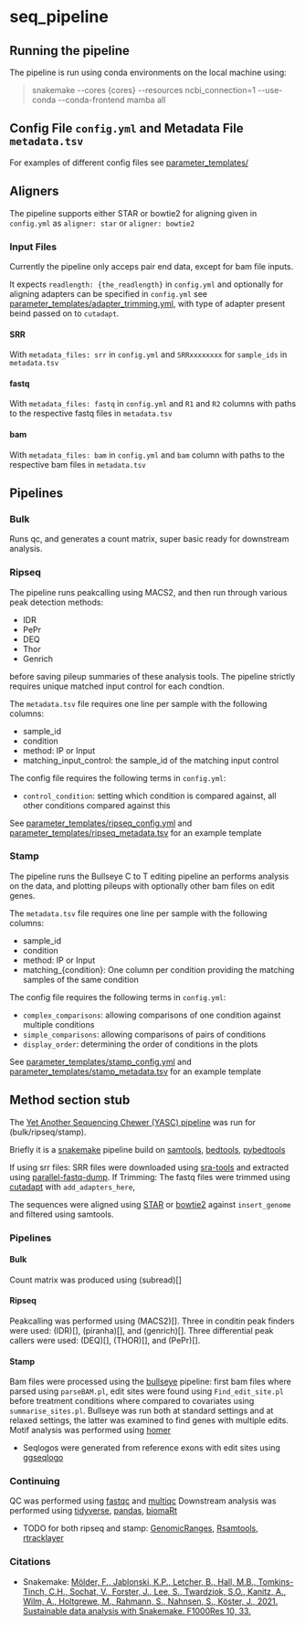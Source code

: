 # seq_pipeline

## Running the pipeline

The pipeline is run using conda environments on the local machine using:

> snakemake --cores {cores} --resources ncbi_connection=1 --use-conda --conda-frontend mamba all

## Config File `config.yml` and Metadata File `metadata.tsv`

For examples of different config files see [parameter_templates/](https://github.com/ksomf/seq_pipeline/tree/main/parameter_templates)

## Aligners

The pipeline supports either STAR or bowtie2 for aligning given in `config.yml` as `aligner: star` or `aligner: bowtie2`

### Input Files

Currently the pipeline only acceps pair end data, except for bam file inputs.

It expects `readlength: {the_readlength}` in `config.yml` and optionally for aligning adapters can be specified in `config.yml` see [parameter_templates/adapter_trimming.yml](https://github.com/ksomf/seq_pipeline/tree/main/parameter_templates/adapter_trimming.yml), with type of adapter present beind passed on to `cutadapt`.

#### SRR

With `metadata_files: srr` in `config.yml` and `SRRxxxxxxxx` for `sample_ids` in `metadata.tsv`

#### fastq

With `metadata_files: fastq` in `config.yml` and `R1` and `R2` columns with paths to the respective fastq files in `metadata.tsv`

#### bam

With `metadata_files: bam` in `config.yml` and `bam` column with paths to the respective bam files in `metadata.tsv`

## Pipelines

### Bulk

Runs qc, and generates a count matrix, super basic ready for downstream analysis.

### Ripseq

The pipeline runs peakcalling using MACS2, and then run through various peak detection methods:

- IDR
- PePr
- DEQ
- Thor
- Genrich

before saving pileup summaries of these analysis tools. The pipeline strictly requires unique matched input control for each condtion.

The `metadata.tsv` file requires one line per sample with the following columns:

- sample_id
- condition
- method: IP or Input
- matching_input_control: the sample_id of the matching input control

The config file requires the following terms in `config.yml`:

- `control_condition`: setting which condition is compared against, all other conditions compared against this

See [parameter_templates/ripseq_config.yml](https://github.com/ksomf/seq_pipeline/blob/main/parameter_templates/ripseq_config.yml) and [parameter_templates/ripseq_metadata.tsv](https://github.com/ksomf/seq_pipeline/blob/main/parameter_templates/ripseq_metadata.tsv) for an example template

### Stamp

The pipeline runs the Bullseye C to T editing pipeline an performs analysis on the data, and plotting pileups with optionally other bam files on edit genes.

The `metadata.tsv` file requires one line per sample with the following columns:

- sample_id
- condition
- method: IP or Input
- matching_{condition}: One column per condition providing the matching samples of the same condition

The config file requires the following terms in `config.yml`:

- `complex_comparisons`: allowing comparisons of one condition against multiple conditions
- `simple_comparisons`: allowing comparisons of pairs of conditions
- `display_order`: determining the order of conditions in the plots

See [parameter_templates/stamp_config.yml](https://github.com/ksomf/seq_pipeline/blob/main/parameter_templates/stampeq_config.yml) and [parameter_templates/stamp_metadata.tsv](https://github.com/ksomf/seq_pipeline/blob/main/parameter_templates/stamp_metadata.tsv) for an example template

## Method section stub

The [Yet Another Sequencing Chewer (YASC) pipeline](https://github.com/ksomf/seq_pipeline) was run for (bulk/ripseq/stamp). 

Briefly it is a [snakemake](https://doi.org/10.12688/f1000research.29032.1) pipeline build on [samtools](), [bedtools](), [pybedtools]()

If using srr files: SRR files were downloaded using [sra-tools]() and extracted using [parallel-fastq-dump]().
If Trimming: The fastq files were trimmed using [cutadapt]() with `add_adapters_here`,

The sequences were aligned using [STAR]() or [bowtie2]() against `insert_genome` and filtered using samtools.

### Pipelines
#### Bulk

Count matrix was produced using (subread)[]

#### Ripseq

Peakcalling was performed using (MACS2)[]. Three in conditin peak finders were used: (IDR)[], (piranha)[], and (genrich)[]. Three differential peak callers were used: (DEQ)[], (THOR)[], and (PePr)[].

#### Stamp

Bam files were processed using the [bullseye]() pipeline: first bam files where parsed using `parseBAM.pl`, edit sites were found using `Find_edit_site.pl` before treatment conditions where compared to covariates using `summarise_sites.pl`. Bullseye was run both at standard settings and at relaxed settings, the latter was examined to find genes with multiple edits. Motif analysis was performed using [homer]()

- Seqlogos were generated from reference exons with edit sites using [ggseqlogo]()

### Continuing

QC was performed using [fastqc]() and [multiqc]()
Downstream analysis was performed using [tidyverse](), [pandas](), [biomaRt]()

- TODO for both ripseq and stamp: [GenomicRanges](), [Rsamtools](), [rtracklayer]()

### Citations

- Snakemake: [Mölder, F., Jablonski, K.P., Letcher, B., Hall, M.B., Tomkins-Tinch, C.H., Sochat, V., Forster, J., Lee, S., Twardziok, S.O., Kanitz, A., Wilm, A., Holtgrewe, M., Rahmann, S., Nahnsen, S., Köster, J., 2021. Sustainable data analysis with Snakemake. F1000Res 10, 33.](https://doi.org/10.12688/f1000research.29032.1)
